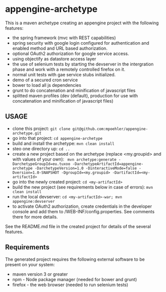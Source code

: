 appengine-archetype
===================

This is a maven archetype creating an appengine project with the following features:

- the spring framework (mvc with REST capabilities)
- spring security with google login configured for authentication and enabled method and URL based authorization.
- optional OAuth2 authorization for google service access.
- using objectify as datastore access layer
- the use of selenium tests by starting the devserver in the intergration phase and work with a remotely controlled firefox on it.
- normal unit tests with gae service stubs initialized.
- demo of a secured cron service
- bower to load all js dependencies
- grunt to do concatenation and minification of javascript files
- splitted maven profiles (dev (default), production for use with concatenation and minification of javascript files)

USAGE
-----

- clone this project: ` git clone git@github.com:mpoehler/appengine-archetype.git `
- go into that project: ` cd appengine-archetype `
- build and install the archetype: ` mvn clean install `
- steo one directory up: ` cd .. `
- create a new project based on the archetype (replace <my.groupid> and <my-artifactId> with values of your own): ` mvn archetype:generate -DarchetypeGroupId=eu.tuxoo -DarchetypeArtifactId=appengine-archetype -DarchetypeVersion=1.0 -DinteractiveMode=false -Dversion=1.0-SNAPSHOT -DgroupId=<my.groupid> -DartifactId=<my-artifactId>`
- go into the newly created project: ` cd <my-artifactId> `
- build the new project (see requirements below in case of errors): ` mvn clean install ` 
- run the local devserver: ` cd <my-artifactId>-war; mvn appengine:devserver `
- to activate OAuth2 authorization, create credentials in the developer console and add them to /WEB-INF/config.properties. See comments there for more details.

See the README.md file in the created project for details of the several features.

Requirements
------------
The generated project requires the following external software to be present on your system:

- maven version 3 or greater
- npm - Node package manager (needed for bower and grunt)
- firefox - the web browser (needed to run selenium tests)


